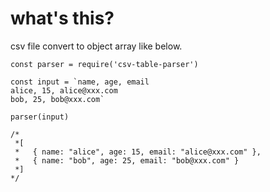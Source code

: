 # what's this?

csv file convert to object array like below.

```
const parser = require('csv-table-parser')

const input = `name, age, email
alice, 15, alice@xxx.com
bob, 25, bob@xxx.com`

parser(input)

/*
 *[
 *   { name: "alice", age: 15, email: "alice@xxx.com" },
 *   { name: "bob", age: 25, email: "bob@xxx.com" }
 *]
*/
```
